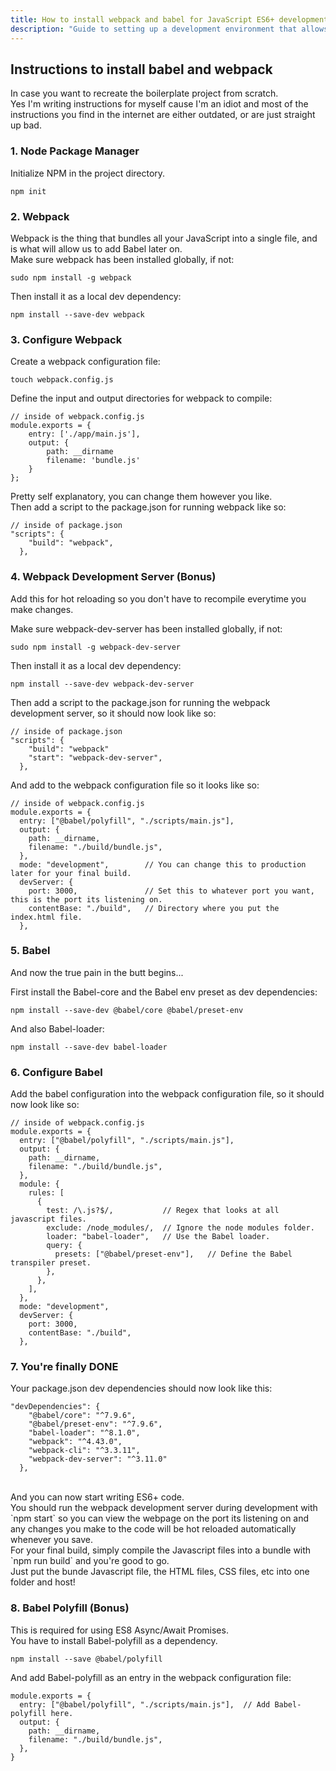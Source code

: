 ```yaml
---
title: How to install webpack and babel for JavaScript ES6+ development.
description: "Guide to setting up a development environment that allows the use of ES6+ features."
---
```


## Instructions to install babel and webpack

In case you want to recreate the boilerplate project from scratch.<br>
Yes I'm writing instructions for myself cause I'm an idiot and most of the instructions you find in the internet are either outdated, or are just straight up bad.

### 1. Node Package Manager

Initialize NPM in the project directory.

```
npm init
```

### 2. Webpack

Webpack is the thing that bundles all your JavaScript into a single file, and is what will allow us to add Babel later on.<br>
Make sure webpack has been installed globally, if not:

```
sudo npm install -g webpack
```

Then install it as a local dev dependency:

```
npm install --save-dev webpack
```

### 3. Configure Webpack

Create a webpack configuration file:

```
touch webpack.config.js
```

Define the input and output directories for webpack to compile:

```
// inside of webpack.config.js
module.exports = {
    entry: ['./app/main.js'],
    output: {
        path: __dirname
        filename: 'bundle.js'
    }
};
```

Pretty self explanatory, you can change them however you like.
<br>
Then add a script to the package.json for running webpack like so:

```
// inside of package.json
"scripts": {
    "build": "webpack",
  },
```

### 4. Webpack Development Server (Bonus)

Add this for hot reloading so you don't have to recompile everytime you make changes.<br>

Make sure webpack-dev-server has been installed globally, if not:

```
sudo npm install -g webpack-dev-server
```

Then install it as a local dev dependency:

```
npm install --save-dev webpack-dev-server
```

Then add a script to the package.json for running the webpack development server, so it should now look like so:

```
// inside of package.json
"scripts": {
    "build": "webpack"
    "start": "webpack-dev-server",
  },
```

And add to the webpack configuration file so it looks like so:

```
// inside of webpack.config.js
module.exports = {
  entry: ["@babel/polyfill", "./scripts/main.js"],
  output: {
    path: __dirname,
    filename: "./build/bundle.js",
  },
  mode: "development",        // You can change this to production later for your final build.
  devServer: {
    port: 3000,               // Set this to whatever port you want, this is the port its listening on.
    contentBase: "./build",   // Directory where you put the index.html file.
  },
```

### 5. Babel

And now the true pain in the butt begins...<br>

First install the Babel-core and the Babel env preset as dev dependencies:

```
npm install --save-dev @babel/core @babel/preset-env
```

And also Babel-loader:

```
npm install --save-dev babel-loader
```

### 6. Configure Babel

Add the babel configuration into the webpack configuration file, so it should now look like so:

```
// inside of webpack.config.js
module.exports = {
  entry: ["@babel/polyfill", "./scripts/main.js"],
  output: {
    path: __dirname,
    filename: "./build/bundle.js",
  },
  module: {
    rules: [
      {
        test: /\.js?$/,           // Regex that looks at all javascript files.
        exclude: /node_modules/,  // Ignore the node modules folder.
        loader: "babel-loader",   // Use the Babel loader.
        query: {
          presets: ["@babel/preset-env"],   // Define the Babel transpiler preset.
        },
      },
    ],
  },
  mode: "development",
  devServer: {
    port: 3000,
    contentBase: "./build",
  },
```

### 7. You're finally DONE

Your package.json dev dependencies should now look like this:

```
"devDependencies": {
    "@babel/core": "^7.9.6",
    "@babel/preset-env": "^7.9.6",
    "babel-loader": "^8.1.0",
    "webpack": "^4.43.0",
    "webpack-cli": "^3.3.11",
    "webpack-dev-server": "^3.11.0"
  },
```

<br>
And you can now start writing ES6+ code. 
<br>
You should run the webpack development server during development with `npm start` so you can view the webpage on the port its listening on and any changes you make to the code will be hot reloaded automatically whenever you save.
<br>
For your final build, simply compile the Javascript files into a bundle with `npm run build` and you're good to go.<br>
Just put the bunde Javascript file, the HTML files, CSS files, etc into one folder and host!

### 8. Babel Polyfill (Bonus)

This is required for using ES8 Async/Await Promises.
<br>
You have to install Babel-polyfill as a dependency.

```
npm install --save @babel/polyfill
```

And add Babel-polyfill as an entry in the webpack configuration file:

```
module.exports = {
  entry: ["@babel/polyfill", "./scripts/main.js"],  // Add Babel-polyfill here.
  output: {
    path: __dirname,
    filename: "./build/bundle.js",
  },
}
```
